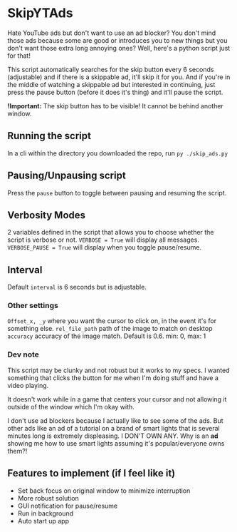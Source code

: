 # SkipYTAds

Hate YouTube ads but don't want to use an ad blocker? You don't mind those ads because some are good or introduces you to new things but you don't want those extra long annoying ones? Well, here's a python script just for that!

This script automatically searches for the skip button every 6 seconds (adjustable) and if there is a skippable ad, it'll skip it for you. And if you're in the middle of watching a skippable ad but interested in continuing, just press the pause button (before it does it's thing) and it'll pause the script.

**!Important:** The skip button has to be visible! It cannot be behind another window.


## Running the script
In a cli within the directory you downloaded the repo, run `py ./skip_ads.py`

## Pausing/Unpausing script
Press the `pause` button to toggle between pausing and resuming the script.

## Verbosity Modes
2 variables defined in the script that allows you to choose whether the script is verbose or not.
`VERBOSE = True` will display all messages.
`VERBOSE_PAUSE = True` will display when you toggle pause/resume.

## Interval
Default `interval` is 6 seconds but is adjustable.

### Other settings
`Offset_x, _y` where you want the cursor to click on, in the event it's for something else.
`rel_file_path` path of the image to match on desktop
`accuracy` accuracy of the image match. Default is 0.6. min: 0, max: 1

### Dev note
This script may be clunky and not robust but it works to my specs. I wanted something that clicks the button for me when I'm doing stuff and have a video playing. 

It doesn't work while in a game that centers your cursor and not allowing it outside of the window which I'm okay with. 

I don't use ad blockers because I actually like to see some of the ads. But other ads like an ad of a tutorial on a brand of smart lights that is several minutes long is extremely displeasing. I DON'T OWN ANY. Why is an **ad** showing me how to use smart lights assuming it's popular/everyone owns them?!

## Features to implement (if I feel like it)
- Set back focus on original window to minimize interruption
- More robust solution
- GUI notification for pause/resume
- Run in background
- Auto start up app
